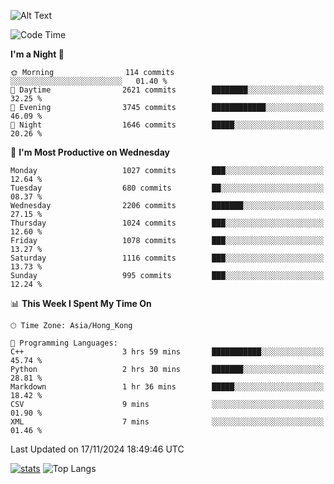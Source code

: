 ![Alt Text](https://media.tenor.com/3Gehha8RO-sAAAAC/goose-dance.gif)

<!--START_SECTION:waka-->
![Code Time](http://img.shields.io/badge/Code%20Time-350%20hrs%2045%20mins-blue)

**I'm a Night 🦉** 

```text
🌞 Morning                114 commits         ░░░░░░░░░░░░░░░░░░░░░░░░░   01.40 % 
🌆 Daytime                2621 commits        ████████░░░░░░░░░░░░░░░░░   32.25 % 
🌃 Evening                3745 commits        ████████████░░░░░░░░░░░░░   46.09 % 
🌙 Night                  1646 commits        █████░░░░░░░░░░░░░░░░░░░░   20.26 % 
```
📅 **I'm Most Productive on Wednesday** 

```text
Monday                   1027 commits        ███░░░░░░░░░░░░░░░░░░░░░░   12.64 % 
Tuesday                  680 commits         ██░░░░░░░░░░░░░░░░░░░░░░░   08.37 % 
Wednesday                2206 commits        ███████░░░░░░░░░░░░░░░░░░   27.15 % 
Thursday                 1024 commits        ███░░░░░░░░░░░░░░░░░░░░░░   12.60 % 
Friday                   1078 commits        ███░░░░░░░░░░░░░░░░░░░░░░   13.27 % 
Saturday                 1116 commits        ███░░░░░░░░░░░░░░░░░░░░░░   13.73 % 
Sunday                   995 commits         ███░░░░░░░░░░░░░░░░░░░░░░   12.24 % 
```


📊 **This Week I Spent My Time On** 

```text
🕑︎ Time Zone: Asia/Hong_Kong

💬 Programming Languages: 
C++                      3 hrs 59 mins       ███████████░░░░░░░░░░░░░░   45.74 % 
Python                   2 hrs 30 mins       ███████░░░░░░░░░░░░░░░░░░   28.81 % 
Markdown                 1 hr 36 mins        █████░░░░░░░░░░░░░░░░░░░░   18.42 % 
CSV                      9 mins              ░░░░░░░░░░░░░░░░░░░░░░░░░   01.90 % 
XML                      7 mins              ░░░░░░░░░░░░░░░░░░░░░░░░░   01.46 % 
```


 Last Updated on 17/11/2024 18:49:46 UTC
<!--END_SECTION:waka-->
[![stats](https://github-readme-stats-rose-phi.vercel.app/api?username=jxncted&count_private=true)](https://github.com/jxncted/github-readme-stats)
![Top Langs](https://github-readme-stats-rose-phi.vercel.app/api/top-langs/?username=jxncted\&layout=compact&hide=c,assembly,jupyter%20notebook)
